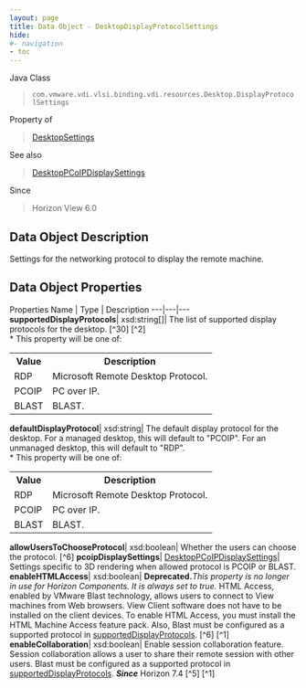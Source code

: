 ```yaml
---
layout: page
title: Data Object - DesktopDisplayProtocolSettings
hide:
#- navigation
- toc
---
```






Java Class
> `com.vmware.vdi.vlsi.binding.vdi.resources.Desktop.DisplayProtocolSettings`

Property of
> [DesktopSettings](vdi.resources.Desktop.DesktopSettings.md#field_detail)

See also
> [DesktopPCoIPDisplaySettings](vdi.resources.Desktop.PCoIPDisplaySettings.md)

Since
> Horizon View 6.0


## Data Object Description

Settings for the networking protocol to display the remote machine.

## Data Object Properties
Properties
Name |  Type |  Description
---|---|---
**supportedDisplayProtocols**|  xsd:string[]|  The list of supported display protocols for the desktop. [^30] [^2] <br>* This property will be one of:<br><table><tr><th>Value</th><th>Description</th></tr><tr><td>RDP</td><td>Microsoft Remote Desktop Protocol.</td></tr><tr><td>PCOIP</td><td>PC over IP.</td></tr><tr><td>BLAST</td><td>BLAST.</td></tr></table>
**defaultDisplayProtocol**|  xsd:string|  The default display protocol for the desktop. For a managed desktop, this will default to "PCOIP". For an unmanaged desktop, this will default to "RDP".<br>* This property will be one of:<br><table><tr><th>Value</th><th>Description</th></tr><tr><td>RDP</td><td>Microsoft Remote Desktop Protocol.</td></tr><tr><td>PCOIP</td><td>PC over IP.</td></tr><tr><td>BLAST</td><td>BLAST.</td></tr></table>
**allowUsersToChooseProtocol**|  xsd:boolean|  Whether the users can choose the protocol. [^6]
**pcoipDisplaySettings**| [DesktopPCoIPDisplaySettings](vdi.resources.Desktop.PCoIPDisplaySettings.md)|  Settings specific to 3D rendering when allowed protocol is PCOIP or BLAST.
**enableHTMLAccess**|  xsd:boolean| **Deprecated.**_This property is no longer in use for Horizon Components. It is always set to true._ HTML Access, enabled by VMware Blast technology, allows users to connect to View machines from Web browsers. View Client software does not have to be installed on the client devices. To enable HTML Access, you must install the HTML Machine Access feature pack. Also, Blast must be configured as a supported protocol in [supportedDisplayProtocols](vdi.resources.Desktop.DisplayProtocolSettings.md#supportedDisplayProtocols). [^6] [^1]
**enableCollaboration**|  xsd:boolean|  Enable session collaboration feature. Session collaboration allows a user to share their remote session with other users. Blast must be configured as a supported protocol in [supportedDisplayProtocols](vdi.resources.Desktop.DisplayProtocolSettings.md#supportedDisplayProtocols).  **_Since_** Horizon 7.4 [^5] [^1]


 
